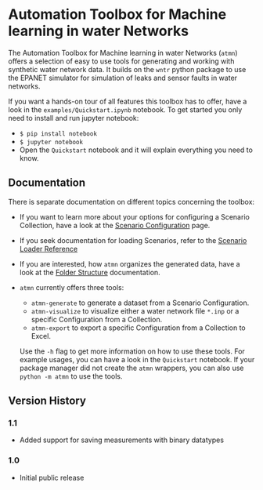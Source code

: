 # Automation Toolbox for Machine learning in water Networks
The Automation Toolbox for Machine learning in water Networks (`atmn`) offers a selection of easy to use tools for generating and working with synthetic water network data. It builds on the `wntr` python package to use the EPANET simulator for simulation of leaks and sensor faults in water networks.

If you want a hands-on tour of all features this toolbox has to offer, have a look in the `examples/Quickstart.ipynb` notebook. To get started you only need to install and run jupyter notebook:

- `$ pip install notebook`
- `$ jupyter notebook`
- Open the `Quickstart` notebook and it will explain everything you need to know.

## Documentation
There is separate documentation on different topics concerning the toolbox:

* If you want to learn more about your options for configuring a Scenario Collection, have a look at the [Scenario Configuration](docs/ScenarioConfig.md) page.
* If you seek documentation for loading Scenarios, refer to the [Scenario Loader Reference](docs/ScenarioLoader.md)
* If you are interested, how `atmn` organizes the generated data, have a look at the [Folder Structure](docs/FolderStructure.md) documentation.
* `atmn` currently offers three tools:
    * `atmn-generate` to generate a dataset from a Scenario Configuration.
    * `atmn-visualize` to visualize either a water network file `*.inp` or a specific Configuration from a Collection.
    * `atmn-export` to export a specific Configuration from a Collection to Excel.

    Use the `-h` flag to get more information on how to use these tools. For example usages, you can have a look in the `Quickstart` notebook. If your package manager did not create the `atmn` wrappers, you can also use `python -m atmn` to use the tools.


## Version History

### 1.1
- Added support for saving measurements with binary datatypes

### 1.0
- Initial public release